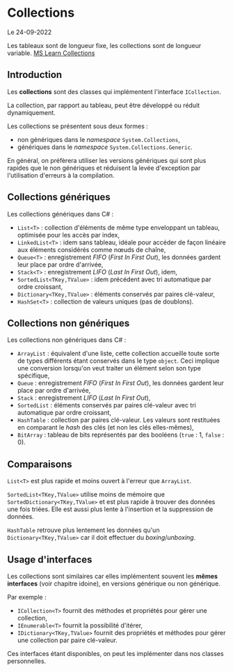# Collections

Le 24-09-2022

Les tableaux sont de longueur fixe, les collections sont de longueur variable. [MS Learn Collections](https://learn.microsoft.com/fr-fr/dotnet/api/system.collections "MS Learn Collections")

## Introduction

Les **collections** sont des classes qui implémentent l'interface `ICollection`. 

La collection, par rapport au tableau, peut être développé ou réduit dynamiquement. 

Les collections se présentent sous deux formes : 
- non génériques dans le *namespace* `System.Collections`,
- génériques dans le *namespace* `System.Collections.Generic`.

En général, on préfèrera utiliser les versions génériques qui sont plus rapides que le non génériques et réduisent la levée d'exception par l'utilisation d'erreurs à la compilation.

## Collections génériques

Les collections génériques dans C# :
- `List<T>` : collection d'éléments de même type enveloppant un tableau, optimisée pour les accès par index,
- `LinkedList<T>` : idem sans tableau, idéale pour accéder de façon linéaire aux éléments considérés comme nœuds de chaîne,
- `Queue<T>` : enregistrement *FIFO* (*First In First Out*), les données gardent leur place par ordre d'arrivée,
- `Stack<T>` : enregistrement *LIFO* (*Last In First Out*), idem,
- `SortedList<TKey,TValue>` : idem précédent avec tri automatique par ordre croissant,
- `Dictionary<TKey,TValue>` : éléments conservés par paires clé-valeur,
- `HashSet<T>` : collection de valeurs uniques (pas de doublons).

## Collections non génériques

Les collections non génériques dans C# :
- `ArrayList` : équivalent d'une liste, cette collection accueille toute sorte de types différents étant conservés dans le type `object`. Ceci implique une conversion lorsqu'on veut traiter un élément selon son type spécifique,
- `Queue` : enregistrement *FIFO* (*First In First Out*), les données gardent leur place par ordre d'arrivée,
- `Stack` : enregistrement *LIFO* (*Last In First Out*),
- `SortedList` : éléments conservés par paires clé-valeur avec tri automatique par ordre croissant,
- `HashTable` : collection par paires clé-valeur. Les valeurs sont restituées en comparant le *hash* des clés (et non les clés elles-mêmes),
- `BitArray` : tableau de bits représentés par des booléens (`true` : 1, `false` : 0).

## Comparaisons

`List<T>` est plus rapide et moins ouvert à l'erreur que `ArrayList`.

`SortedList<TKey,TValue>` utilise moins de mémoire que `SortedDictionary<TKey,TValue>` et est plus rapide à trouver des données une fois triées. Elle est aussi plus lente à l'insertion et la suppression de données.

`HashTable` retrouve plus lentement les données qu'un `Dictionary<TKey,TValue>` car il doit effectuer du *boxing*/*unboxing*.

## Usage d'interfaces

Les collections sont similaires car elles implémentent souvent les **mêmes interfaces** (voir chapitre idoine), en versions générique ou non générique.

Par exemple :
- `ICollection<T>` fournit des méthodes et propriétés pour gérer une collection,
- `IEnumerable<T>` fournit la possibilité d'itérer,
- `IDictionary<TKey,TValue>` fournit des propriétés et méthodes pour gérer une collection par paire clé-valeur.

Ces interfaces étant disponibles, on peut les implémenter dans nos classes personnelles. 